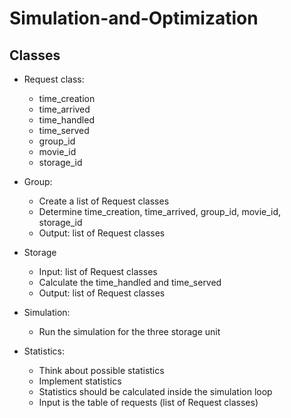 # Simulation-and-Optimization

## Classes
- Request class:
  - time_creation
  - time_arrived
  - time_handled
  - time_served
  - group_id
  - movie_id
  - storage_id
  
- Group:
  - Create a list of Request classes
  - Determine time_creation, time_arrived, group_id, movie_id, storage_id
  - Output: list of Request classes
  
- Storage
  - Input: list of Request classes
  - Calculate the time_handled and time_served
  - Output: list of Request classes
 
- Simulation:
  - Run the simulation for the three storage unit

- Statistics:
  - Think about possible statistics
  - Implement statistics
  - Statistics should be calculated inside the simulation loop
  - Input is the table of requests (list of Request classes)
